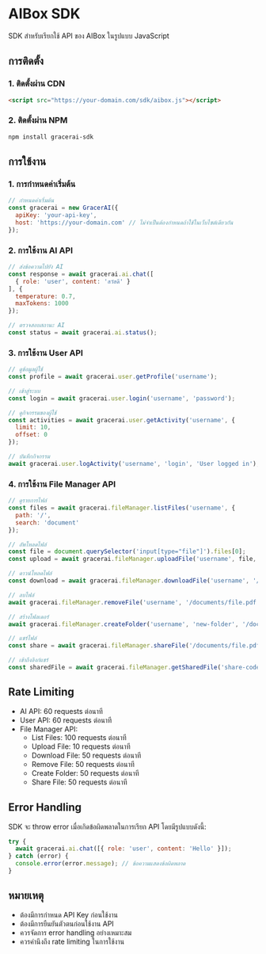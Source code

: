 # AIBox SDK

SDK สำหรับเรียกใช้ API ของ AIBox ในรูปแบบ JavaScript

## การติดตั้ง

### 1. ติดตั้งผ่าน CDN

```html
<script src="https://your-domain.com/sdk/aibox.js"></script>
```

### 2. ติดตั้งผ่าน NPM

```bash
npm install gracerai-sdk
```

## การใช้งาน

### 1. การกำหนดค่าเริ่มต้น

```javascript
// กำหนดค่าเริ่มต้น
const gracerai = new GracerAI({
  apiKey: 'your-api-key',
  host: 'https://your-domain.com' // ไม่จำเป็นต้องกำหนดถ้าใช้ในเว็บไซต์เดียวกัน
});
```

### 2. การใช้งาน AI API

```javascript
// ส่งข้อความไปยัง AI
const response = await gracerai.ai.chat([
  { role: 'user', content: 'สวัสดี' }
], {
  temperature: 0.7,
  maxTokens: 1000
});

// ตรวจสอบสถานะ AI
const status = await gracerai.ai.status();
```

### 3. การใช้งาน User API

```javascript
// ดูข้อมูลผู้ใช้
const profile = await gracerai.user.getProfile('username');

// เข้าสู่ระบบ
const login = await gracerai.user.login('username', 'password');

// ดูกิจกรรมของผู้ใช้
const activities = await gracerai.user.getActivity('username', {
  limit: 10,
  offset: 0
});

// บันทึกกิจกรรม
await gracerai.user.logActivity('username', 'login', 'User logged in');
```

### 4. การใช้งาน File Manager API

```javascript
// ดูรายการไฟล์
const files = await gracerai.fileManager.listFiles('username', {
  path: '/',
  search: 'document'
});

// อัพโหลดไฟล์
const file = document.querySelector('input[type="file"]').files[0];
const upload = await gracerai.fileManager.uploadFile('username', file, '/documents');

// ดาวน์โหลดไฟล์
const download = await gracerai.fileManager.downloadFile('username', '/documents/file.pdf');

// ลบไฟล์
await gracerai.fileManager.removeFile('username', '/documents/file.pdf');

// สร้างโฟลเดอร์
await gracerai.fileManager.createFolder('username', 'new-folder', '/documents');

// แชร์ไฟล์
const share = await gracerai.fileManager.shareFile('/documents/file.pdf');

// เข้าถึงลิงก์แชร์
const sharedFile = await gracerai.fileManager.getSharedFile('share-code', 'encrypted-data', true);
```

## Rate Limiting

- AI API: 60 requests ต่อนาที
- User API: 60 requests ต่อนาที
- File Manager API:
  - List Files: 100 requests ต่อนาที
  - Upload File: 10 requests ต่อนาที
  - Download File: 50 requests ต่อนาที
  - Remove File: 50 requests ต่อนาที
  - Create Folder: 50 requests ต่อนาที
  - Share File: 50 requests ต่อนาที

## Error Handling

SDK จะ throw error เมื่อเกิดข้อผิดพลาดในการเรียก API โดยมีรูปแบบดังนี้:

```javascript
try {
  await gracerai.ai.chat([{ role: 'user', content: 'Hello' }]);
} catch (error) {
  console.error(error.message); // ข้อความแสดงข้อผิดพลาด
}
```

## หมายเหตุ

- ต้องมีการกำหนด API Key ก่อนใช้งาน
- ต้องมีการยืนยันตัวตนก่อนใช้งาน API
- ควรจัดการ error handling อย่างเหมาะสม
- ควรคำนึงถึง rate limiting ในการใช้งาน 